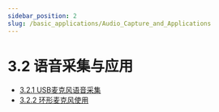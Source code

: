 ```yaml
---
sidebar_position: 2
slug: /basic_applications/Audio_Capture_and_Applications
---
```


# 3.2 语音采集与应用

- [3.2.1 USB麦克风语音采集](3.2.1_USB_Microphone_Audio_Capture.md)
- [3.2.2 环形麦克风使用](3.2.2_Using_Array_Microphone.md)
